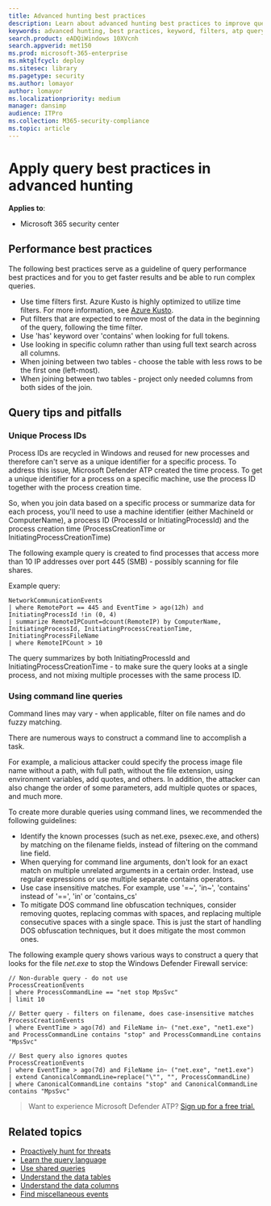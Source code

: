 ```yaml
---
title: Advanced hunting best practices
description: Learn about advanced hunting best practices to improve query performance and avoid exhausting resources.
keywords: advanced hunting, best practices, keyword, filters, atp query, query atp data, intellisense, atp telemetry, events, events telemetry, azure log analytics
search.product: eADQiWindows 10XVcnh
search.appverid: met150
ms.prod: microsoft-365-enterprise
ms.mktglfcycl: deploy
ms.sitesec: library
ms.pagetype: security
ms.author: lomayor
author: lomayor
ms.localizationpriority: medium
manager: dansimp
audience: ITPro
ms.collection: M365-security-compliance 
ms.topic: article
---
```


# Apply query best practices in advanced hunting

**Applies to**:
- Microsoft 365 security center


## Performance best practices
The following best practices serve as a guideline of query performance best practices and for you to get faster results and be able to run complex queries. 
- Use time filters first. Azure Kusto is highly optimized to utilize time filters. For more information, see [Azure Kusto](https://docs.microsoft.com/connectors/kusto/).
- Put filters that are expected to remove most of the data in the beginning of the query, following the time filter.
- Use 'has' keyword over 'contains' when looking for full tokens.
- Use looking in specific column rather than using full text search across all columns.
- When joining between two tables - choose the table with less rows to be the first one (left-most). 
- When joining between two tables - project only needed columns from both sides of the join.

## Query tips and pitfalls

### Unique Process IDs
Process IDs are recycled in Windows and reused for new processes and therefore can't serve as a unique identifier for a specific process.
To address this issue, Microsoft Defender ATP created the time process. To get a unique identifier for a process on a specific machine, use the process ID together with the process creation time.


So, when you join data based on a specific process or summarize data for each process, you'll need to use a machine identifier (either MachineId or ComputerName), a process ID (ProcessId or InitiatingProcessId) and the process creation time (ProcessCreationTime or InitiatingProcessCreationTime)

The following example query is created to find processes that access more than 10 IP addresses over port 445 (SMB) - possibly scanning for file shares.

Example query:
```
NetworkCommunicationEvents
| where RemotePort == 445 and EventTime > ago(12h) and InitiatingProcessId !in (0, 4)
| summarize RemoteIPCount=dcount(RemoteIP) by ComputerName, InitiatingProcessId, InitiatingProcessCreationTime, InitiatingProcessFileName
| where RemoteIPCount > 10
```

The query summarizes by both InitiatingProcessId and InitiatingProcessCreationTime - to make sure the query looks at a single process, and not mixing multiple processes with the same process ID.

### Using command line queries

Command lines may vary - when applicable, filter on file names and do fuzzy matching.

There are numerous ways to construct a command line to accomplish a task. 

For example, a malicious attacker could specify the process image file name without a path, with full path, without the file extension, using environment variables, add quotes, and others. In addition, the attacker can also change the order of some parameters, add multiple quotes or spaces, and much more.

To create more durable queries using command lines, we recommended the following guidelines:

- Identify the known processes (such as net.exe, psexec.exe, and others) by matching on the filename fields, instead of filtering on the command line field.
- When querying for command line arguments, don't look for an exact match on multiple unrelated arguments in a certain order. Instead, use regular expressions or use multiple separate contains operators.
- Use case insensitive matches. For example, use '=~', 'in~', 'contains' instead of '==', 'in' or 'contains_cs'
- To mitigate DOS command line obfuscation techniques, consider removing quotes, replacing commas with spaces, and replacing multiple consecutive spaces with a single space. This is just the start of handling DOS obfuscation techniques, but it does mitigate the most common ones.

The following example query shows various ways to construct a query that looks for the file *net.exe* to stop the Windows Defender Firewall service:

```
// Non-durable query - do not use
ProcessCreationEvents
| where ProcessCommandLine == "net stop MpsSvc"
| limit 10

// Better query - filters on filename, does case-insensitive matches
ProcessCreationEvents
| where EventTime > ago(7d) and FileName in~ ("net.exe", "net1.exe") and ProcessCommandLine contains "stop" and ProcessCommandLine contains "MpsSvc" 

// Best query also ignores quotes
ProcessCreationEvents
| where EventTime > ago(7d) and FileName in~ ("net.exe", "net1.exe")
| extend CanonicalCommandLine=replace("\"", "", ProcessCommandLine)
| where CanonicalCommandLine contains "stop" and CanonicalCommandLine contains "MpsSvc" 
```

>Want to experience Microsoft Defender ATP? [Sign up for a free trial.](https://www.microsoft.com/en-us/WindowsForBusiness/windows-atp?ocid=docs-wdatp-bestpractices-belowfoldlink)

## Related topics
- [Proactively hunt for threats](advanced-hunting.md)
- [Learn the query language](advanced-hunting-language-overview.md)
- [Use shared queries](advanced-hunting-shared-queries.md)
- [Understand the data tables](advanced-hunting-schema-tables.md)
- [Understand the data columns](advanced-hunting-column-reference.md)
- [Find miscellaneous events](advanced-hunting-misc-events.md)



